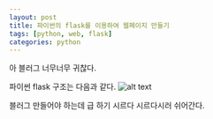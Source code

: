 ```yaml
---
layout: post
title: 파이썬의 flask를 이용하여 웹페이지 만들기
tags: [python, web, flask]
categories: python
---
```


아 블러그 너무너무 귀찮다.

파이썬 flask 구조는 다음과 같다.
![alt text](flask_strucher.png)

블러그 만들어야 하는데 급 하기 시르다 시르다시러 쉬어간다.

